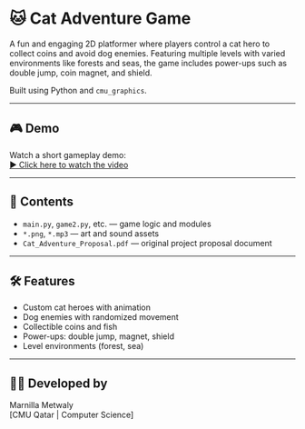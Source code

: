 # 🐱 Cat Adventure Game

A fun and engaging 2D platformer where players control a cat hero to collect coins and avoid dog enemies. Featuring multiple levels with varied environments like forests and seas, the game includes power-ups such as double jump, coin magnet, and shield.

Built using Python and `cmu_graphics`.

---

## 🎮 Demo

Watch a short gameplay demo:  
[▶️ Click here to watch the video](https://drive.google.com/file/d/13oMGKpqbqGLKeG8RLLpxzY5ZflK1LPrS/view?usp=sharing)

---

## 📁 Contents

- `main.py`, `game2.py`, etc. — game logic and modules
- `*.png`, `*.mp3` — art and sound assets
- `Cat_Adventure_Proposal.pdf` — original project proposal document

---

## 🛠️ Features

- Custom cat heroes with animation
- Dog enemies with randomized movement
- Collectible coins and fish
- Power-ups: double jump, magnet, shield
- Level environments (forest, sea)

---

## 👩‍💻 Developed by

Marnilla Metwaly  
[CMU Qatar | Computer Science]
